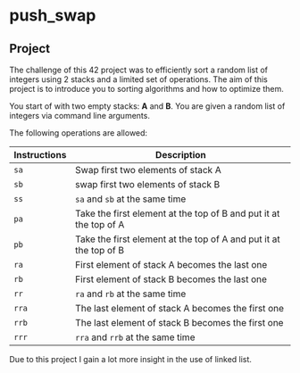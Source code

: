 # push_swap

## Project

The challenge of this 42 project was to efficiently sort a random list of integers using 2 stacks and a limited set of operations.
The aim of this project is to introduce you to sorting algorithms and how to optimize them.

You start of with two empty stacks: **A** and **B**. You are given a random list of integers via command line arguments.

The following operations are allowed:

| Instructions | Description   
| -------------| ------------- | 
| `sa`         | Swap first two elements of stack A       |
| `sb`         | swap first two elements of stack B         |
| `ss`         | `sa` and `sb` at the same time         |
| `pa`         | Take the first element at the top of B and put it at the top of A         |
| `pb`         | Take the first element at the top of A and put it at the top of B        |
| `ra`         | First element of stack A becomes the last one         |
| `rb`         | First element of stack B becomes the last one           |
| `rr`         | `ra` and `rb` at the same time         |
| `rra`        | The last element of stack A becomes the first one         |
| `rrb`        | The last element of stack B becomes the first one         |
| `rrr`        | `rra` and `rrb` at the same time |

Due to this project I gain a lot more insight in the use of linked list. 
